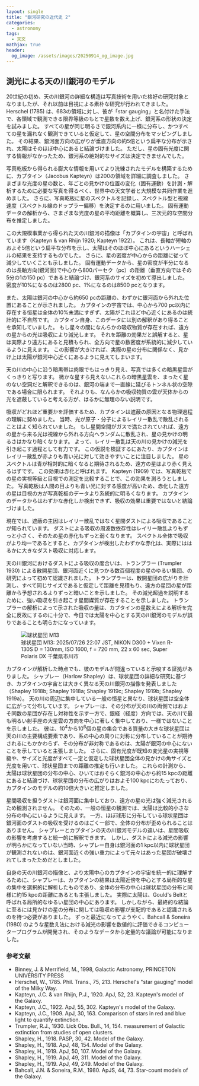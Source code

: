 ```yaml
---
layout: single
title: "銀河研究の近代史 2"
categories:
  - astronomy
tags: 
  - 天文
mathjax: true
header:
  og_image: /assets/images/20250914_og_image.jpg
---
```

## 測光による天の川銀河のモデル

20世紀の初め、天の川銀河の詳細な構造は写真技術を用いた格好の研究対象となりましたが、それ以前は目視による素朴な研究が行われてきました。
Herschel (1785) は、683の領域に対し、彼が「star gauging」と名付けた手法で、各領域で観測できる限界等級のもとで星数を数え上げ、銀河系の形状の決定を試みました。
すべての星が同じ明るさで銀河系内に一様に分布し、かつすべての星を漏れなく観測できていると仮定して、星の空間分布をマッピングしました。
その結果、銀河面方向の広がりが垂直方向の約5倍という扁平な分布が示され、太陽はそのほぼ中心にあると結論づけました。
ただし、星の固有光度に関する情報がなかったため、銀河系の絶対的なサイズは決定できませんでした。

写真乾板から得られる膨大な情報を用いてより洗練されたモデルを構築するために、カプタイン（Jacobus Kapteyn）は200の領域を詳細に調査しました。
さまざまな光度の星の数と、年ごとの見かけの位置の変化（固有運動）を計測・解析するために必要な写真を得るべく、世界中の天文学者と大規模な共同作業を進めました。
さらに、写真乾板に星のスペクトルを記録し、スペクトル型と視線速度（スペクトル線のドップラー偏移）を決定するのに用いました。
固有運動データの解析から、さまざまな光度の星の平均距離を概算し、三次元的な空間分布を推定しました。

この大規模事業から得られた天の川銀河の描像は「カプタインの宇宙」と呼ばれています（Kapteyn & van Rhijn 1920; Kapteyn 1922）。
これは、長軸が短軸のおよそ5倍という扁平な分布を示し、太陽はそのほぼ中心にあるというハーシェルの結果を支持するものでした。
さらに、星の密度が中心からの距離に従って減少していくことも示しました。
固有運動データから、星の密度が半分になるのは長軸方向(銀河面)で中心から800パーセク（pc）の距離（垂直方向ではその5分の1の150 pc）であると結論づけ、銀河系のサイズを初めて導出しました。
密度が10%になるのは2800 pc、1%になるのは8500 pcとなります。

また、太陽は銀河の中心から約650 pcの距離の、わずかに銀河面から外れた位置にあることが示されました。
カプタインの宇宙では、中心から700 pc以内に存在する恒星は全体の10%未満にすぎず、太陽がこれほど中心近くにあるのは統計的に不自然です。
カプタイン自身、このデータには別の解釈があり得ることを承知していました。
もし星々の間になんらかの吸収物質が存在すれば、遠方の星からの光は吸収により減光します。
それを距離の効果だと誤解すると、星は実際より遠方にあると見積もられ、全方向で星の数密度が系統的に減少しているように見えます。
この影響が大きければ、実際の星の分布に関係なく、見かけ上は太陽が銀河中心近くにあるように見えてしまいます。

天の川の中心に沿う暗黒帯は肉眼でもはっきり見え、写真では多くの暗黒星雲がくっきりと写ります。
微かな星すら見えないこれらの暗黒星雲を、まったく星のない空洞だと解釈できるのは、銀河の端まで一直線に延びるトンネル状の空隙である場合に限られます。
それよりも、なんらかの吸収物質の雲が天体からの光を遮蔽していると考える方が、はるかに無理のない説明です。

吸収がどれほど重要かを評価するため、カプタインは遮蔽の原因となる物理過程の理解に努めました。
当時、光が原子・分子によるレイリー散乱で散乱されることはよく知られていました。
もし星間空間がガスで満たされていれば、遠方の星から来る光は視線から外れる方向へランダムに散乱され、星の見かけの明るさはかなり暗くなります。
よって、レイリー散乱は天の川の見かけの減光を引き起こす過程として有力です。
この仮説を検証するにあたり、カプタインはレイリー散乱が赤よりも青い光に対して効きやすいことに注目しました。
星のスペクトルは青が相対的に暗くなると期待されるため、遠方の星はより赤く見えるはずです。
この効果は赤化と呼ばれます。
Kapteyn (1909) では、写真乾板での星の実視等級と目視での測定を比較することで、この効果を測ろうとしました。
写真乾板は人間の目よりも青い光に対する感度が高いため、赤化した遠方の星は目視の方が写真乾板のデータより系統的に明るくなります。
カプタインのデータからはわずかな赤化しか検出できず、吸収の効果は重要ではないと結論づけました。

現在では、遮蔽の主因はレイリー散乱ではなく星間ダストによる吸収であることが知られています。
ダストによる吸収の周波数依存性はレイリー散乱よりもずっと小さく、そのため星の赤化もずっと弱くなります。
スペクトル全体で吸収がより均一であるとすると、カプタインが検出したわずかな赤化は、実際にははるかに大きなダスト吸収に対応します。

天の川銀河におけるダストによる吸収の度合いは、トランプラー (Trumpler 1930) による散開星団、銀河面近くに見つかる数百個程度の星のゆるい集団、の研究によって初めて認識されました。
トランプラーは、散開星団の広がりを計測し、すべて同じサイズであると仮定して距離を見積もり、遠方の星団の星が距離から予想されるよりずっと暗いことを示しました。
その減光超過を説明するために、強い吸収を引き起こす星間媒質が存在することを示しました。
トランプラーの解析によって示された吸収の量は、カプタインの星数えによる解析を完全に反故にするのに十分で、今日では太陽を中心とする天の川銀河のモデルが誤りであることも明らかになっています。

<figure>
    <img src="https://storage.stargazer-info.com/images/astro/2025/m13.jpeg"
         alt="球状星団 M13">
    <figcaption>球状星団 M13: 2025/07/26 22:07 JST, NIKON D300 + Vixen R-130S D = 130mm, ISO 1600, f = 720 mm, 22 x 60 sec, Super Polaris DX 千葉県市川市</figcaption>
</figure>

カプタインが解析した時点でも、彼のモデルが間違っていると示唆する証拠がありました。
シャプレー（Harlow Shapley）は、球状星団の詳細な研究に基づき、カプタインの宇宙とは大きく異なる天の川銀河の描像を発表しました（Shapley 1918b; Shapley 1918a; Shapley 1919c; Shapley 1919b; Shapley 1919a）。
天の川の周辺に集中している一般の恒星と異なり、球状星団は空全体に広がって分布しています。
シャプレーは、その分布が天の川の両側ではおよそ同数の星団が存在し対称性を示す一方で、銀経（経度）方向では、天の川で最も明るい射手座の大星雲の方向を中心に著しく集中しており、一様ではないことを示しました。
彼は、$10^4$から$10^6$個の星の集合である質量の大きな球状星団は天の川の主要構成要素であり、系の中心の周りに対称に分布していることが期待されるにもかかわらず、その分布が非対称であるのは、太陽が銀河の中心にないことを示していると主張しました。
さらに、固有光度が既知の変光星の実視等級や、サイズと光度がすべて一定と仮定した球状星団全体の見かけの角サイズと光度を用いて、球状星団までの距離の推定も行いました。
これらの計測から、太陽は球状星団の分布の中心、ひいてはおそらく銀河の中心から約15 kpcの距離にあると結論づけ、球状星団の分布の広がりはおよそ100 kpcにわたっており、カプタインのモデルの約10倍大きいと推定しました。

星間吸収を担うダストは銀河面に集中しており、遠方の星の光は強く減光されるため観測されません。
そのため、一般の恒星の観測では、太陽は比較的小さな分布の中心にいるように見えます。
一方、ほぼ球形に分布している球状星団は銀河面のダストの吸収を受けるのはごく一部で、全体の分布が歪められることはありません。
シャプレーとカプタインの天の川銀河モデルの違いは、星間吸収の影響を考慮すると統一的に解釈できます。
しかし、ダストによる減光の影響が明らかになっていない当時、シャプレー自身は銀河面の1 kpc以内に球状星団が観測されないのは、銀河面近くの強い重力によって元々はあった星団が破壊されてしまったためだとしました。

自身の天の川銀河の描像と、より太陽中心のカプタインの宇宙を統一的に理解するために、シャプレーは、カプタインの結果は太陽近傍を中心とする局所的な星の集中を選択的に解析したものであり、全体の分布の中心は球状星団の分布と同様に約15 kpcの距離にあるとも主張しました。
実際に太陽は、Gould's Beltと呼ばれる局所的なゆるい星団の中心にあります。
しかしながら、最終的な結論に至るには見かけの星の分布に関しては吸収の影響が支配的であると認識されるのを待つ必要がありました。
ずっと最近になってようやく、Bahcall & Soneira (1980) のような星数え法における減光の影響を数値的に評価できるコンピュータープログラムが開発され、そのようなデータから定量的な議論が可能になりました。

### 参考文献
- Binney, J. & Merrifield, M., 1998, Galactic Astronomy, PRINCETON UNIVERSITY PRESS
- Herschel, W., 1785. Phil. Trans., 75, 213. Herschel's "star gauging" model of the Milky Way.
- Kapteyn, J.C. & van Rhijn, P.J., 1920. ApJ, 52, 23. Kapteyn's model of the Galaxy.
- Kapteyn, J.C., 1922. ApJ, 55, 302. Kapteyn's model of the Galaxy.
- Kapteyn, J.C., 1909. ApJ, 30, 163. Comparison of stars in red and blue light to quantify extinction.
- Trumpler, R.J., 1930. Lick Obs. Bull., 14, 154. measurement of Galactic extinction from studies of open clusters.
- Shapley, H., 1918. PASP, 30, 42. Model of the Galaxy.
- Shapley, H., 1918. ApJ, 48, 154. Model of the Galaxy.
- Shapley, H., 1919. ApJ, 50, 107. Model of the Galaxy.
- Shapley, H., 1919. ApJ, 49, 311. Model of the Galaxy.
- Shapley, H., 1919. ApJ, 49, 249. Model of the Galaxy.
- Bahcall, J.N. & Soneira, R.M., 1980. ApJS, 44, 73. Star-count models of the Galaxy.
